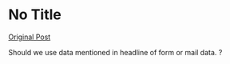 # No Title

[Original Post](https://discourse.onlinedegree.iitm.ac.in/t/168449/3)

<p>Should we use data mentioned in headline of form or mail data. ?</p>